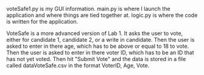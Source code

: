 voteSafe1.py is my GUI information.
main.py is where I launch the application and where things are tied together at.
logic.py is where the code is written for the application.

VoteSafe is a more advanced version of Lab 1.  It asks the user to vote, either for candidate 1, candidate 2, or a write in candidate.
Then the user is asked to enter in there age, which has to be above or equal to 18 to vote.
Then the user is asked to enter in there voter ID, which has to be an ID that has not yet voted.
Then hit "Submit Vote" and the data is stored in a file called dataVoteSafe.csv in the format VoterID, Age, Vote.
